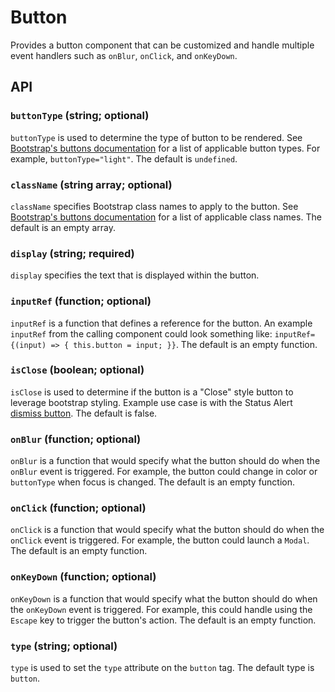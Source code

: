 # Button

Provides a button component that can be customized and handle multiple event handlers such as `onBlur`, `onClick`, and `onKeyDown`.

## API

### `buttonType` (string; optional)
`buttonType` is used to determine the type of button to be rendered.  See [Bootstrap's buttons documentation](https://getbootstrap.com/docs/4.0/components/buttons/) for a list of applicable button types. For example, `buttonType="light"`. The default is `undefined`.

### `className` (string array; optional)
`className` specifies Bootstrap class names to apply to the button. See [Bootstrap's buttons documentation](https://getbootstrap.com/docs/4.0/components/buttons/) for a list of applicable class names. The default is an empty array.

### `display` (string; required)
`display` specifies the text that is displayed within the button.

### `inputRef` (function; optional)
`inputRef` is a function that defines a reference for the button. An example `inputRef` from the calling component could look something like: `inputRef={(input) => { this.button = input; }}`. The default is an empty function.

### `isClose` (boolean; optional)
`isClose` is used to determine if the button is a "Close" style button to leverage bootstrap styling. Example use case is with the Status Alert [dismiss button](https://getbootstrap.com/docs/4.0/components/alerts/#dismissing). The default is false.

### `onBlur` (function; optional)
`onBlur` is a function that would specify what the button should do when the `onBlur` event is triggered. For example, the button could change in color or `buttonType` when focus is changed. The default is an empty function.

### `onClick` (function; optional)
`onClick` is a function that would specify what the button should do when the `onClick` event is triggered. For example, the button could launch a `Modal`. The default is an empty function.

### `onKeyDown` (function; optional)
`onKeyDown` is a function that would specify what the button should do when the `onKeyDown` event is triggered.  For example, this could handle using the `Escape` key to trigger the button's action. The default is an empty function.

### `type` (string; optional)
`type` is used to set the `type` attribute on the `button` tag.  The default type is `button`.
